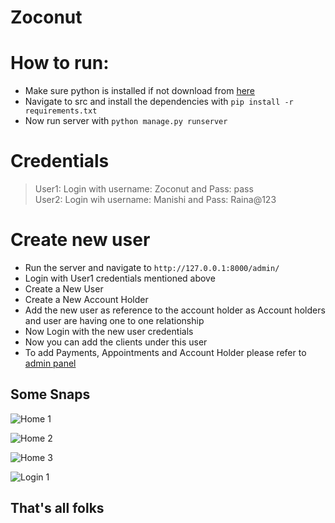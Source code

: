 # Zoconut 

# How to run:
* Make sure python is installed if not download from [here](https://www.python.org/downloads/)
* Navigate to src and install the dependencies with `pip install -r requirements.txt`
* Now run server with `python manage.py runserver`

# Credentials
> User1: Login with username: Zoconut and Pass: pass<br>
> User2: Login wih username: Manishi and Pass: Raina@123

# Create new user
* Run the server and navigate to `http://127.0.0.1:8000/admin/`
* Login with User1 credentials mentioned above
* Create a New User
* Create a New Account Holder
* Add the new user as reference to the account holder as Account holders and user are having one to one relationship
* Now Login with the new user credentials 
* Now you can add the clients under this user
* To add Payments, Appointments and Account Holder please refer to [admin panel](http://127.0.0.1:8000/admin/)
  
## Some Snaps 

![Home 1](https://user-images.githubusercontent.com/39872827/168420258-0695d2df-441b-4aab-8563-9c6857857526.png)

![Home 2](https://user-images.githubusercontent.com/39872827/168420334-87a7938b-b8bc-499a-8707-23d3a2558b5c.png)

![Home 3](https://user-images.githubusercontent.com/39872827/168420397-56f81cd3-3027-4b27-8360-93988f3dfcff.png)

![Login 1](https://user-images.githubusercontent.com/39872827/168420433-d6b7d0af-aedc-41d8-9528-c7d36f36c5e3.png)

## That's all folks